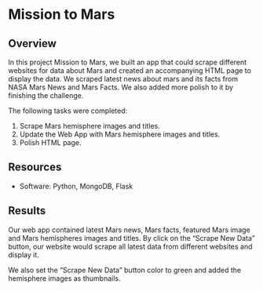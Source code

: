# Mission to Mars

## Overview

In this project Mission to Mars, we built an app that could scrape different websites for data about Mars and created an accompanying HTML page to display the data. We scraped latest news about mars and its facts from NASA Mars News and Mars Facts. We also added more polish to it by finishing the challenge.

The following tasks were completed:

1. Scrape Mars hemisphere images and titles.
2. Update the Web App with Mars hemisphere images and titles.
3. Polish HTML page.

## Resources

- Software: Python, MongoDB, Flask

## Results

Our web app contained latest Mars news, Mars facts, featured Mars image and Mars hemispheres images and titles. By click on the “Scrape New Data” button, our website would scrape all latest data from different websites and display it.

We also set the “Scrape New Data” button color to green and added the hemisphere images as thumbnails.
